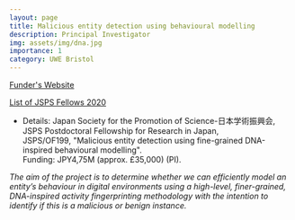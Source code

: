 ```yaml
---
layout: page
title: Malicious entity detection using behavioural modelling
description: Principal Investigator
img: assets/img/dna.jpg
importance: 1
category: UWE Bristol
---
```


[Funder's Website](https://royalsociety.org/grants-schemes-awards/grants/jsps-postdoctoral) <br>

[List of JSPS Fellows 2020](https://www.jsps.go.jp/english/e-plaza/common/pdf/find_n_fellows/2020_Informatics_20210311.pdf) <br>

* Details:
Japan Society for the Promotion of Science-日本学術振興会, <br>
JSPS Postdoctoral Fellowship for Research in Japan, <br>
JSPS/OF199, "Malicious entity detection using fine-grained DNA-inspired behavioural modelling". <br>
Funding: JPY4,75M (approx. £35,000) (PI). <br>

*The aim of the project is to determine whether we can efficiently model an entity’s behaviour in digital environments using a high-level, finer-grained, DNA-inspired activity fingerprinting methodology with the intention to identify if this is a malicious or benign instance.*

